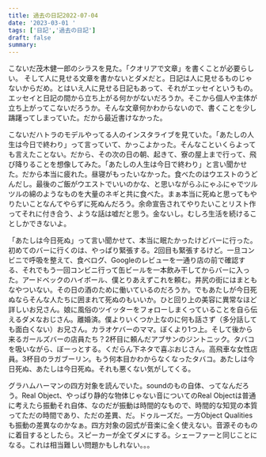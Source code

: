 ```yaml
---
title: 過去の日記2022-07-04
date: '2023-03-01 '
tags: ['日記','過去の日記']
draft: false
summary: 
---
```


 こないだ茂木健一郎のシラスを見た。「クオリアで文章」を書くことが必要らしい。
そして人に見せる文章を書かないとダメだと。日記は人に見せるものじゃないからだめ。とはいえ人に見せる日記もあって、それがエッセイというもの。エッセイと日記の間から立ち上がる何かがないだろうか。そこから個人や主体が立ち上がってこないだろうか。そんな文章何かわからないので、書くことを少し躊躇ってしまっていた。だから最近書けなかった。



こないだハトラのモデルやってる人のインスタライブを見ていた。「あたしの人生は今日で終わり」って言っていて、かっこよかった。そんなこといくらよっても言えたことない。だから、その次の日の朝、起きて、寮の屋上まで行って、飛び降りることを想像してみた。「あたしの人生は今日で終わり」と言い聞かせた。だから本当に疲れた。昼寝がもったいなかった。食べたのはウエストのうどんだし。最後のご飯がウエストでいいのかな、と思いながらふにゃふにゃでツルツルの綿のようなものを大量のネギと共に食べた。まぁ本当に死ぬと思ってもやりたいことなんてやらずに死ぬんだろう。余命宣告されてやりたいことリスト作ってそれに付き合う、ような話は嘘だと思う。金ないし。むしろ生活を続けることしかできないよ。

「あたしは今日死ぬ」って言い聞かせて、本当に眠たかったけどバーに行った。初めてのバーに行くのは、やっぱり緊張する。2回目も緊張するけど。一旦コンビニで呼吸を整えて、食べログ、Googleのレビューを一通り店の前で確認する、それでもう一回コンビニ行って缶ビールを一本飲み干してからバーに入った。アードベックのハイボール、僕とりあえずこれを頼む。井尻の街にはまともなやついない。その日の酒のために働いているのだろうか。でもあたしが今日死ぬならそんな人たちに囲まれて死ぬのもいいか。ひと回り上の美容に異常なほど詳しいお兄さん。娘に風俗のツイッターをフォローしまくっていることを自ら伝えるダメなおじさん。離婚済。僕よりいくつか上なのに何も話さず（多分話しても面白くない）お兄さん。カラオケバーのママ。ぼくより1つ上。そして後から来るガールズバーの店員たち？2杯目に頼んだアブサンのジントニック。タバコを吸いながら、ぼーっとする。くだらん下ネタで喜ぶおじさん。高飛車な女性店員。3杯目のラガブーリン。もう何本目かわからなくなったタバコ。あたしは今日死ぬ、あたしは今日死ぬ。それも悪くない気がしてくる。

グラハムハーマンの四方対象を読んでいた。soundのもの自体、ってなんだろう。Real Object、やっぱり静的な物体じゃない音についてのReal Objectは普通に考えたら振動それ自体、なのだが振動は時間的なもので、時間的な知覚の本質ってただの時間であり、ただの差異、だ。ドゥルーズだ。一方Object Qualitiesも振動の差異なのかなぁ。四方対象の図式が音楽に全く使えない。音源そのものに着目するとしたら。スピーカーが全てダメにする。シェーファーと同じことになる。これは相当難しい問題かもしれない。。。

